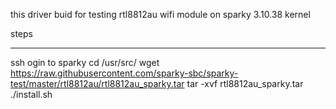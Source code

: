 this driver buid for testing rtl8812au wifi module on sparky 3.10.38 kernel

steps
*********
ssh ogin to sparky 
cd /usr/src/
wget https://raw.githubusercontent.com/sparky-sbc/sparky-test/master/rtl8812au/rtl8812au_sparky.tar
tar -xvf rtl8812au_sparky.tar
./install.sh


